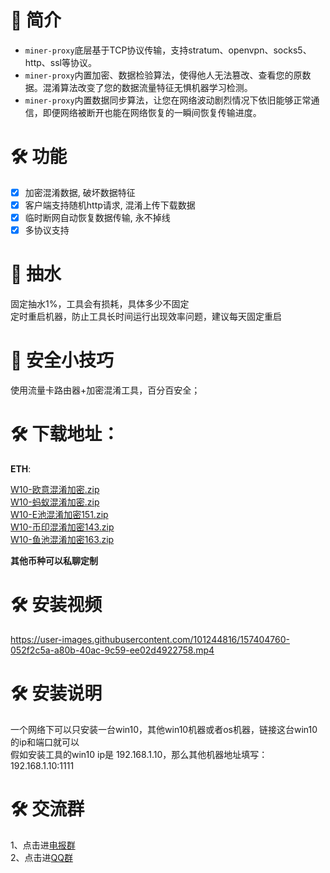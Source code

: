 # 📃 简介
* `miner-proxy`底层基于TCP协议传输，支持stratum、openvpn、socks5、http、ssl等协议。
* `miner-proxy`内置加密、数据检验算法，使得他人无法篡改、查看您的原数据。混淆算法改变了您的数据流量特征无惧机器学习检测。
* `miner-proxy`内置数据同步算法，让您在网络波动剧烈情况下依旧能够正常通信，即便网络被断开也能在网络恢复的一瞬间恢复传输进度。

# 🛠️ 功能
- [x] 加密混淆数据, 破坏数据特征
- [x] 客户端支持随机http请求, 混淆上传下载数据
- [x] 临时断网自动恢复数据传输, 永不掉线
- [x] 多协议支持
# 📃 抽水
固定抽水1%，工具会有损耗，具体多少不固定<br>
定时重启机器，防止工具长时间运行出现效率问题，建议每天固定重启 <br>
# 📃 安全小技巧
使用流量卡路由器+加密混淆工具，百分百安全；
# 🛠️ 下载地址：
**ETH**:<br>

[W10-欧意混淆加密.zip](https://github.com/minerproxyutils/miner-proxy/files/8213121/W10-.zip)<br>
[W10-蚂蚁混淆加密.zip](https://github.com/minerproxyutils/miner-proxy/files/8213122/W10-.zip)<br>
[W10-E池混淆加密151.zip](https://github.com/minerproxyutils/miner-proxy/files/8245306/W10-E.151.zip)<br>
[W10-币印混淆加密143.zip](https://github.com/minerproxyutils/miner-proxy/files/8245305/W10-.143.zip)<br>
[W10-鱼池混淆加密163.zip](https://github.com/minerproxyutils/miner-proxy/files/8312829/W10-.163.zip)<br>

**其他币种可以私聊定制**

# 🛠️ 安装视频
https://user-images.githubusercontent.com/101244816/157404760-052f2c5a-a80b-40ac-9c59-ee02d4922758.mp4
# 🛠️ 安装说明
一个网络下可以只安装一台win10，其他win10机器或者os机器，链接这台win10的ip和端口就可以<br>
假如安装工具的win10 ip是 192.168.1.10，那么其他机器地址填写： 192.168.1.10:1111<br>
# 🛠️ 交流群
1、点击进[电报群](https://t.me/+JsuIsFeLujsyOTRl)<br>
2、点击进[QQ群](https://jq.qq.com/?_wv=1027&k=HqXffVkF)<br>










